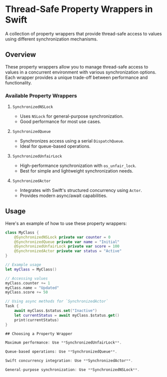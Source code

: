 # Thread-Safe Property Wrappers in Swift

A collection of property wrappers that provide thread-safe access to values using different synchronization mechanisms.

## Overview

These property wrappers allow you to manage thread-safe access to values in a concurrent environment with various synchronization options. Each wrapper provides a unique trade-off between performance and functionality.

### Available Property Wrappers

1. `SynchronizedNSLock`
   - Uses `NSLock` for general-purpose synchronization.
   - Good performance for most use cases.

2. `SynchronizedQueue`
   - Synchronizes access using a serial `DispatchQueue`.
   - Ideal for queue-based operations.

3. `SynchronizedUnfairLock`
   - High-performance synchronization with `os_unfair_lock`.
   - Best for simple and lightweight synchronization needs.

4. `SynchronizedActor`
   - Integrates with Swift's structured concurrency using `Actor`.
   - Provides modern async/await capabilities.

## Usage

Here's an example of how to use these property wrappers:

```swift
class MyClass {
    @SynchronizedNSLock private var counter = 0
    @SynchronizedQueue private var name = "Initial"
    @SynchronizedUnfairLock private var score = 100
    @SynchronizedActor private var status = "Active"
}

// Example usage
let myClass = MyClass()

// Accessing values
myClass.counter += 1
myClass.name = "Updated"
myClass.score += 50

// Using async methods for `SynchronizedActor`
Task {
    await myClass.$status.set("Inactive")
    let currentStatus = await myClass.$status.get()
    print(currentStatus)
}

## Choosing a Property Wrapper

Maximum performance: Use **SynchronizedUnfairLock**.

Queue-based operations: Use **SynchronizedQueue**.

Swift concurrency integration: Use **SynchronizedActor**.

General-purpose synchronization: Use **SynchronizedNSLock**.